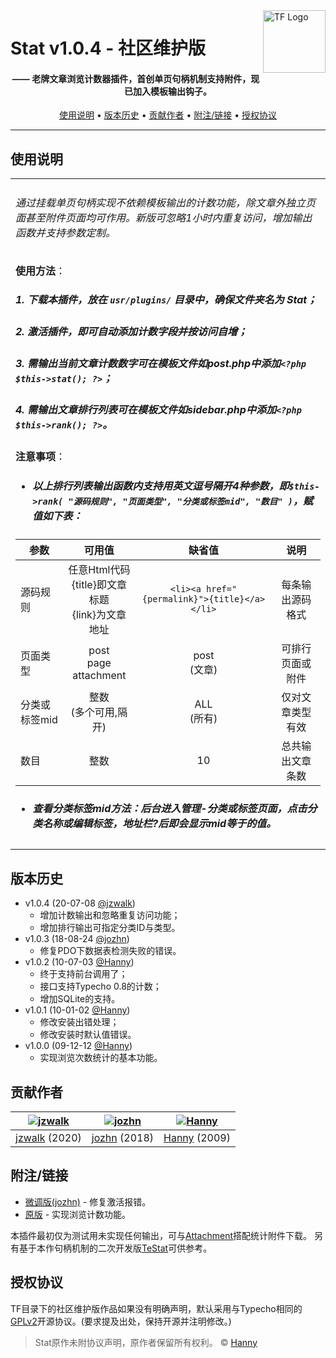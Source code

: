 <a href="https://typecho-fans.github.io">
    <img src="https://typecho-fans.github.io/text-logo.svg" alt="TF Logo" title="Typecho Fans开源作品社区" align="right" height="100" />
</a>

Stat v1.0.4 - 社区维护版
======================
<h4 align="center">—— 老牌文章浏览计数器插件，首创单页句柄机制支持附件，现已加入模板输出钩子。</h4>

<p align="center">
  <a href="#使用说明">使用说明</a> •
  <a href="#版本历史">版本历史</a> •
  <a href="#贡献作者">贡献作者</a> •
  <a href="#附注链接">附注/链接</a> •
  <a href="#授权协议">授权协议</a>
</p>

---

## 使用说明

<table>
<tr>
<td>

###### 通过挂载单页句柄实现不依赖模板输出的计数功能，除文章外独立页面甚至附件页面均可作用。新版可忽略1小时内重复访问，增加输出函数并支持参数定制。

**使用方法**：
##### 1. 下载本插件，放在 `usr/plugins/` 目录中，确保文件夹名为 Stat；
##### 2. 激活插件，即可自动添加计数字段并按访问自增；
##### 3. 需输出当前文章计数数字可在模板文件如post.php中添加`<?php $this->stat(); ?>`；
##### 4. 需输出文章排行列表可在模板文件如sidebar.php中添加`<?php $this->rank(); ?>`。

**注意事项**：
* ##### 以上排行列表输出函数内支持用英文逗号隔开4种参数，即`$this->rank( "源码规则", "页面类型", "分类或标签mid", "数目" )`，赋值如下表：

|参数|可用值|缺省值|说明|
|---|:---:|:---:|:---:|
|源码规则|任意Html代码<br/>{title}即文章标题<br/>{link}为文章地址|`<li><a href="{permalink}">{title}</a></li>`|每条输出源码格式|
|页面类型|post<br/>page<br/>attachment|post<br/>(文章)|可排行页面或附件|
|分类或标签mid|整数<br/>(多个可用,隔开)|ALL<br/>(所有)|仅对文章类型有效|
|数目|整数|10|总共输出文章条数|

* ##### 查看分类标签mid方法：后台进入管理-分类或标签页面，点击分类名称或编辑标签，地址栏?后即会显示mid等于的值。

</td>
</tr>
</table>

## 版本历史

 * v1.0.4 (20-07-08 [@jzwalk](https://github.com/jzwalk))
   * 增加计数输出和忽略重复访问功能；
   * 增加排行输出可指定分类ID与类型。
 * v1.0.3 (18-08-24 [@jozhn](https://github.com/jozhn))
   * 修复PDO下数据表检测失败的错误。
 * v1.0.2 (10-07-03 [@Hanny](http://www.imhan.com))
   * 终于支持前台调用了；
   * 接口支持Typecho 0.8的计数；
   * 增加SQLite的支持。
 * v1.0.1 (10-01-02 [@Hanny](http://www.imhan.com))
   * 修改安装出错处理；
   * 修改安装时默认值错误。
 * v1.0.0 (09-12-12 [@Hanny](http://www.imhan.com))
   * 实现浏览次数统计的基本功能。

## 贡献作者

[![jzwalk](https://avatars1.githubusercontent.com/u/252331?v=3&s=100)](https://github.com/jzwalk) | [![jozhn](https://avatars1.githubusercontent.com/u/19300336?v=3&s=100)](https://github.com/jozhn) | [![Hanny](https://secure.gravatar.com/avatar/?d=mp&s=100)](http://www.imhan.com)
:---:|:---:|:---:
[jzwalk](https://github.com/jzwalk) (2020) | [jozhn](https://github.com/jozhn) (2018) | [Hanny](http://www.imhan.com) (2009)

## 附注/链接

* [微调版(jozhn)](https://github.com/jozhn/Stat-for-Typecho) - 修复激活报错。
* [原版](http://www.imhan.com/typecho) - 实现浏览计数功能。

本插件最初仅为测试用未实现任何输出，可与[Attachment](https://github.com/typecho-fans/plugins/tree/master/Attachment)搭配统计附件下载。
另有基于本作句柄机制的二次开发版[TeStat](https://github.com/jiangmuzi/TeStat)可供参考。

## 授权协议

TF目录下的社区维护版作品如果没有明确声明，默认采用与Typecho相同的[GPLv2](https://github.com/typecho/typecho/blob/master/LICENSE.txt)开源协议。(要求提及出处，保持开源并注明修改。)

> Stat原作未附协议声明，原作者保留所有权利。 © [Hanny](http://www.imhan.com)
